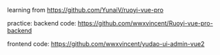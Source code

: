 learning from <https://github.com/YunaiV/ruoyi-vue-pro>

practice:
backend code: <https://github.com/wwxvincent/Ruoyi-vue-pro-backend>

frontend code: <https://github.com/wwxvincent/yudao-ui-admin-vue2>
